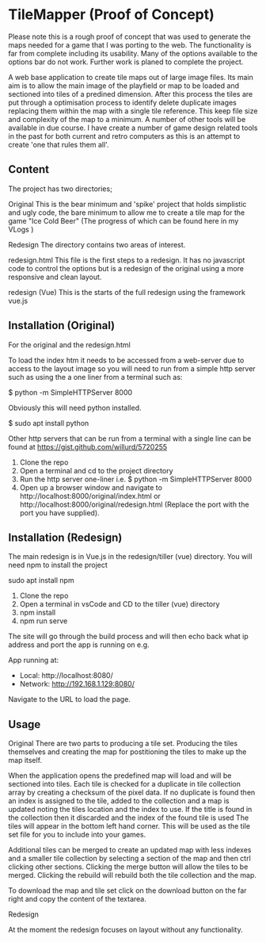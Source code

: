 # TileMapper (Proof of Concept)
Please note this is a rough proof of concept that was used to generate the maps needed for a game that I was porting to the web.  The functionality is far from complete including its usability.  Many of the options available to the options bar do not work.  Further work is planed to complete the project.

A web base application to create tile maps out of large image files.  Its main aim is to allow the main image of the playfield or map to be loaded and sectioned into tiles of a predined dimension. After this process the tiles are put through a optimisation process to identify delete duplicate images replacing them within the map with a single tile reference. This keep file size and complexity of the map to a minimum.  A number of other tools will be available in due course. I have create a number of game design related tools in the past for both current and retro computers as this is an attempt to create 'one that rules them all'. 


## Content 
The project has two directories;

Original
This is the bear minimum and 'spike' project that holds simplistic and ugly code, the bare minimum to allow me to create a tile map for the game "Ice Cold Beer" (The progress of which can be found here in my VLogs )

Redesign
The directory contains two areas of interest.

redesign.html
This file is the first steps to a redesign.  It has no javascript code to control the options but is a redesign of the original using a more responsive and clean layout.

redesign (Vue)
This is the starts of the full redesign using the framework vue.js

## Installation (Original)

For the original and the redesign.html

To load the index htm it needs to be accessed from a web-server due to access to the layout image so you will need to run from a simple http server such as using the a one liner from a terminal such as:

$ python -m SimpleHTTPServer 8000

Obviously this will need python installed.

$ sudo apt install python

Other http servers that can be run from a terminal with a single line can be found at https://gist.github.com/willurd/5720255

1. Clone the repo 
2. Open a terminal and cd to the project directory 
3. Run the http server one-liner i.e. $ python -m SimpleHTTPServer 8000 
4. Open up a browser window and navigate to http://localhost:8000/original/index.html or http://localhost:8000/original/redesign.html (Replace the port with the port you have supplied). 

## Installation (Redesign)

The main redesign is in Vue.js in the redesign/tiller (vue) directory. You will need npm to install the project

sudo apt install npm

1. Clone the repo
2. Open a terminal in vsCode and CD to the tiller (vue) directory
3. npm install
4. npm run serve

The site will go through the build process and will then echo back what ip address and port the app is running on e.g.

App running at:
  - Local:   http://localhost:8080/ 
  - Network: http://192.168.1.129:8080/

Navigate to the URL to load the page.



## Usage

Original
There are two parts to producing a tile set.  Producing the tiles themselves and creating the map for postitioning the tiles to make up the map itself.

When the application opens the predefined map will load and will be sectioned into tiles. Each tile is checked for a duplicate in tile collection array by creating a checksum of the pixel data.  If no duplicate is found then an index is assigned to the tile, added to the collection and a map is updated noting the tiles location and the index to use.  If the title is found in the collection then it discarded and the index of the found tile is used
The tiles will appear in the bottom left hand corner.  This will be used as the tile set file for you to include into your games.

Additional tiles can be merged to create an updated map with less indexes and a smaller tile collection by selecting a section of the map and then ctrl clicking other sections.  Clicking the merge button will allow the tiles to be merged.  Clicking the rebuild will rebuild both the tile collection and the map.  

To download the map and tile set click on the download button on the far right and copy the content of the textarea.

Redesign

At the moment the redesign focuses on layout without any functionality.